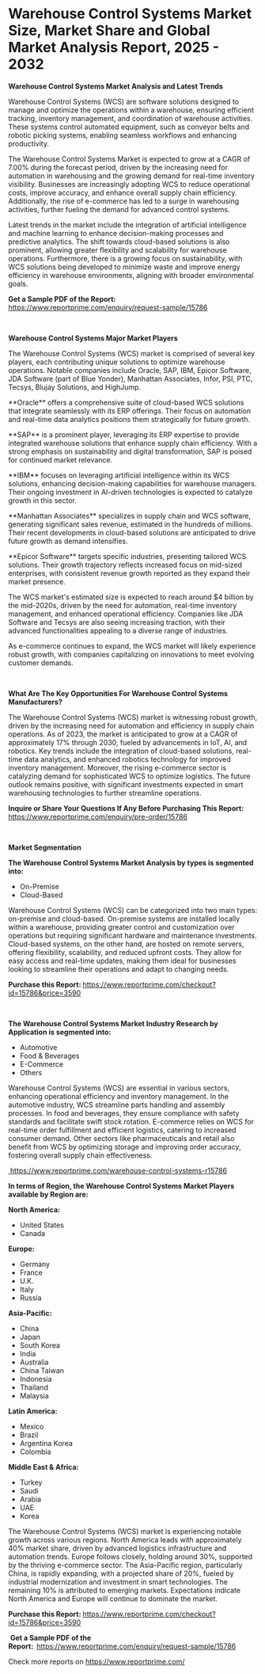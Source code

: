 <p><h1>Warehouse Control Systems Market Size, Market Share and Global Market Analysis Report, 2025 - 2032</h1></p><p><strong>Warehouse Control Systems Market Analysis and Latest Trends</strong></p>
<p><p>Warehouse Control Systems (WCS) are software solutions designed to manage and optimize the operations within a warehouse, ensuring efficient tracking, inventory management, and coordination of warehouse activities. These systems control automated equipment, such as conveyor belts and robotic picking systems, enabling seamless workflows and enhancing productivity.</p><p>The Warehouse Control Systems Market is expected to grow at a CAGR of 7.00% during the forecast period, driven by the increasing need for automation in warehousing and the growing demand for real-time inventory visibility. Businesses are increasingly adopting WCS to reduce operational costs, improve accuracy, and enhance overall supply chain efficiency. Additionally, the rise of e-commerce has led to a surge in warehousing activities, further fueling the demand for advanced control systems.</p><p>Latest trends in the market include the integration of artificial intelligence and machine learning to enhance decision-making processes and predictive analytics. The shift towards cloud-based solutions is also prominent, allowing greater flexibility and scalability for warehouse operations. Furthermore, there is a growing focus on sustainability, with WCS solutions being developed to minimize waste and improve energy efficiency in warehouse environments, aligning with broader environmental goals.</p></p>
<p><strong>Get a Sample PDF of the Report:&nbsp;</strong> <a href="https://www.reportprime.com/enquiry/request-sample/15786?utm_campaign=3078&utm_medium=2&utm_source=Github&utm_content=ia&utm_term=20032025&utm_id=warehouse-control-systems">https://www.reportprime.com/enquiry/request-sample/15786</a></p>
<p>&nbsp;</p>
<p><strong>Warehouse Control Systems Major Market Players</strong></p>
<p><p>The Warehouse Control Systems (WCS) market is comprised of several key players, each contributing unique solutions to optimize warehouse operations. Notable companies include Oracle, SAP, IBM, Epicor Software, JDA Software (part of Blue Yonder), Manhattan Associates, Infor, PSI, PTC, Tecsys, Blujay Solutions, and HighJump.</p><p>**Oracle** offers a comprehensive suite of cloud-based WCS solutions that integrate seamlessly with its ERP offerings. Their focus on automation and real-time data analytics positions them strategically for future growth.</p><p>**SAP** is a prominent player, leveraging its ERP expertise to provide integrated warehouse solutions that enhance supply chain efficiency. With a strong emphasis on sustainability and digital transformation, SAP is poised for continued market relevance.</p><p>**IBM** focuses on leveraging artificial intelligence within its WCS solutions, enhancing decision-making capabilities for warehouse managers. Their ongoing investment in AI-driven technologies is expected to catalyze growth in this sector.</p><p>**Manhattan Associates** specializes in supply chain and WCS software, generating significant sales revenue, estimated in the hundreds of millions. Their recent developments in cloud-based solutions are anticipated to drive future growth as demand intensifies.</p><p>**Epicor Software** targets specific industries, presenting tailored WCS solutions. Their growth trajectory reflects increased focus on mid-sized enterprises, with consistent revenue growth reported as they expand their market presence.</p><p>The WCS market's estimated size is expected to reach around $4 billion by the mid-2020s, driven by the need for automation, real-time inventory management, and enhanced operational efficiency. Companies like JDA Software and Tecsys are also seeing increasing traction, with their advanced functionalities appealing to a diverse range of industries.</p><p>As e-commerce continues to expand, the WCS market will likely experience robust growth, with companies capitalizing on innovations to meet evolving customer demands.</p></p>
<p>&nbsp;</p>
<p><strong>What Are The Key Opportunities For Warehouse Control Systems Manufacturers?</strong></p>
<p><p>The Warehouse Control Systems (WCS) market is witnessing robust growth, driven by the increasing need for automation and efficiency in supply chain operations. As of 2023, the market is anticipated to grow at a CAGR of approximately 17% through 2030, fueled by advancements in IoT, AI, and robotics. Key trends include the integration of cloud-based solutions, real-time data analytics, and enhanced robotics technology for improved inventory management. Moreover, the rising e-commerce sector is catalyzing demand for sophisticated WCS to optimize logistics. The future outlook remains positive, with significant investments expected in smart warehousing technologies to further streamline operations.</p></p>
<p><strong>Inquire or Share Your Questions If Any Before Purchasing This Report:</strong> <a href="https://www.reportprime.com/enquiry/pre-order/15786?utm_campaign=3078&utm_medium=2&utm_source=Github&utm_content=ia&utm_term=20032025&utm_id=warehouse-control-systems">https://www.reportprime.com/enquiry/pre-order/15786</a></p>
<p>&nbsp;</p>
<p><strong>Market Segmentation</strong></p>
<p><strong>The Warehouse Control Systems Market Analysis by types is segmented into:</strong></p>
<p><ul><li>On-Premise</li><li>Cloud-Based</li></ul></p>
<p><p>Warehouse Control Systems (WCS) can be categorized into two main types: on-premise and cloud-based. On-premise systems are installed locally within a warehouse, providing greater control and customization over operations but requiring significant hardware and maintenance investments. Cloud-based systems, on the other hand, are hosted on remote servers, offering flexibility, scalability, and reduced upfront costs. They allow for easy access and real-time updates, making them ideal for businesses looking to streamline their operations and adapt to changing needs.</p></p>
<p><strong>Purchase this Report:&nbsp;</strong><a href="https://www.reportprime.com/checkout?id=15786&price=3590&utm_campaign=3078&utm_medium=2&utm_source=Github&utm_content=ia&utm_term=20032025&utm_id=warehouse-control-systems">https://www.reportprime.com/checkout?id=15786&price=3590</a></p>
<p>&nbsp;</p>
<p><strong>The Warehouse Control Systems Market Industry Research by Application is segmented into:</strong></p>
<p><ul><li>Automotive</li><li>Food & Beverages</li><li>E-Commerce</li><li>Others</li></ul></p>
<p><p>Warehouse Control Systems (WCS) are essential in various sectors, enhancing operational efficiency and inventory management. In the automotive industry, WCS streamline parts handling and assembly processes. In food and beverages, they ensure compliance with safety standards and facilitate swift stock rotation. E-commerce relies on WCS for real-time order fulfillment and efficient logistics, catering to increased consumer demand. Other sectors like pharmaceuticals and retail also benefit from WCS by optimizing storage and improving order accuracy, fostering overall supply chain effectiveness.</p></p>
<p><a href="https://www.reportprime.com/warehouse-control-systems-r15786?utm_campaign=3078&utm_medium=2&utm_source=Github&utm_content=ia&utm_term=20032025&utm_id=warehouse-control-systems">&nbsp;https://www.reportprime.com/warehouse-control-systems-r15786</a></p>
<p><strong>In terms of Region, the Warehouse Control Systems Market Players available by Region are:</strong></p>
<p>
    <p> <strong> North America: </strong>
        <ul>
            <li>United States</li>
            <li>Canada</li>
        </ul>
        </p> 
    <p> <strong> Europe: </strong>
        <ul>
            <li>Germany</li>
            <li>France</li>
            <li>U.K.</li>
            <li>Italy</li>
            <li>Russia</li>
        </ul>
        </p> 
    <p> <strong> Asia-Pacific: </strong>
        <ul>
            <li>China</li>
            <li>Japan</li>
            <li>South Korea</li>
            <li>India</li>
            <li>Australia</li>
            <li>China Taiwan</li>
            <li>Indonesia</li>
            <li>Thailand</li>
            <li>Malaysia</li>
        </ul>
        </p> 
    <p> <strong> Latin America: </strong>
        <ul>
            <li>Mexico</li>
            <li>Brazil</li>
            <li>Argentina Korea</li>
            <li>Colombia</li>
        </ul>
        </p> 
    <p> <strong> Middle East & Africa: </strong>
        <ul>
            <li>Turkey</li>
            <li>Saudi</li>
            <li>Arabia</li>
            <li>UAE</li>
            <li>Korea</li>
        </ul>
    </p>
    </p>
<p><p>The Warehouse Control Systems (WCS) market is experiencing notable growth across various regions. North America leads with approximately 40% market share, driven by advanced logistics infrastructure and automation trends. Europe follows closely, holding around 30%, supported by the thriving e-commerce sector. The Asia-Pacific region, particularly China, is rapidly expanding, with a projected share of 20%, fueled by industrial modernization and investment in smart technologies. The remaining 10% is attributed to emerging markets. Expectations indicate North America and Europe will continue to dominate the market.</p></p>
<p><strong>Purchase this Report: </strong><a href="https://www.reportprime.com/checkout?id=15786&price=3590&utm_campaign=3078&utm_medium=2&utm_source=Github&utm_content=ia&utm_term=20032025&utm_id=warehouse-control-systems">https://www.reportprime.com/checkout?id=15786&price=3590</a></p>
<p>&nbsp;<strong>Get a Sample PDF of the Report:&nbsp;&nbsp;</strong><a href="https://www.reportprime.com/enquiry/request-sample/15786?utm_campaign=3078&utm_medium=2&utm_source=Github&utm_content=ia&utm_term=20032025&utm_id=warehouse-control-systems">https://www.reportprime.com/enquiry/request-sample/15786</a></p>
<p><strong></strong></p>
<p>Check more reports on <a href="https://www.reportprime.com/?utm_campaign=3078&utm_medium=2&utm_source=Github&utm_content=ia&utm_term=20032025&utm_id=warehouse-control-systems">https://www.reportprime.com/</a></p>